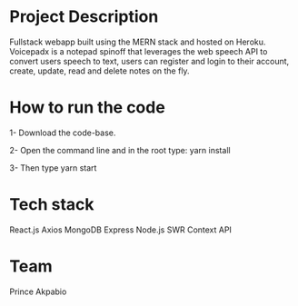 # Project Description
Fullstack webapp built using the MERN stack and hosted on Heroku. Voicepadx is a notepad spinoff that leverages the web speech API to convert users speech to text, users can register and login to their account, create, update, read and delete notes on the fly.

# How to run the code
1- Download the code-base.

2- Open the command line and in the root type: yarn install

3- Then type yarn start

# Tech stack
React.js
Axios
MongoDB
Express
Node.js
SWR
Context API

# Team
Prince Akpabio
